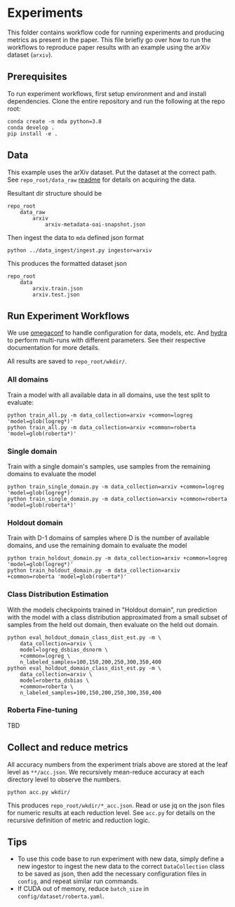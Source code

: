 # Experiments

This folder contains workflow code for running experiments and producing metrics as present in the paper. This file briefly go over how to run the workflows to reproduce paper results with an example using the arXiv dataset (`arxiv`).

## Prerequisites

To run experiment workflows, first setup environment and and install dependencies. Clone the entire repository and run the following at the repo root:

```
conda create -n mda python=3.8
conda develop .
pip install -e .
```

## Data

This example uses the arXiv dataset. Put the dataset at the correct path. See `repo_root/data_raw` [readme](https://github.com/jkvc/modular-domain-adaptation/tree/main/data_raw) for details on acquiring the data.

Resultant dir structure should be

```
repo_root
    data_raw
        arxiv
            arxiv-metadata-oai-snapshot.json            
```

Then ingest the data to `mda` defined json format

```
python ../data_ingest/ingest.py ingestor=arxiv
```

This produces the formatted dataset json

```
repo_root
    data
        arxiv.train.json
        arxiv.test.json
```

## Run Experiment Workflows

We use [omegaconf](https://omegaconf.readthedocs.io/en/2.1_branch/) to handle configuration for data, models, etc. And [hydra](https://hydra.cc/docs/intro/) to perform multi-runs with different parameters. See their respective documentation for more details.

All results are saved to `repo_root/wkdir/`.

### All domains

Train a model with all available data in all domains, use the test split to evaluate:

```
python train_all.py -m data_collection=arxiv +common=logreg 'model=glob(logreg*)'
python train_all.py -m data_collection=arxiv +common=roberta 'model=glob(roberta*)'
```

### Single domain

Train with a single domain's samples, use samples from the remaining domains to evaluate the model

```
python train_single_domain.py -m data_collection=arxiv +common=logreg 'model=glob(logreg*)'
python train_single_domain.py -m data_collection=arxiv +common=roberta 'model=glob(roberta*)'
```

### Holdout domain

Train with D-1 domains of samples where D is the number of available domains, and use the remaining domain to evaluate the model

```
python train_holdout_domain.py -m data_collection=arxiv +common=logreg 'model=glob(logreg*)'
python train_holdout_domain.py -m data_collection=arxiv +common=roberta 'model=glob(roberta*)'
```

### Class Distribution Estimation

With the models checkpoints trained in "Holdout domain", run prediction with the model with a class distribution approximated from a small subset of samples from the held out domain, then evaluate on the held out domain.

```
python eval_holdout_domain_class_dist_est.py -m \
    data_collection=arxiv \
    model=logreg_dsbias_dsnorm \
    +common=logreg \
    n_labeled_samples=100,150,200,250,300,350,400
python eval_holdout_domain_class_dist_est.py -m \
    data_collection=arxiv \
    model=roberta_dsbias \
    +common=roberta \
    n_labeled_samples=100,150,200,250,300,350,400
```

### Roberta Fine-tuning

TBD

## Collect and reduce metrics

All accuracy numbers from the experiment trials above are stored at the leaf level as `**/acc.json`. We recursively mean-reduce accuracy at each directory level to observe the numbers.

```
python acc.py wkdir/
```

This produces `repo_root/wkdir/*_acc.json`. Read or use jq on the json files for numeric results at each reduction level. See `acc.py` for details on the recursive definition of metric and reduction logic.

## Tips

- To use this code base to run experiment with new data, simply define a new ingestor to ingest the new data to the correct `DataCollection` class to be saved as json, then add the necessary configuration files in `config`, and repeat similar run commands.
- If CUDA out of memory, reduce `batch_size` in `config/dataset/roberta.yaml`.
